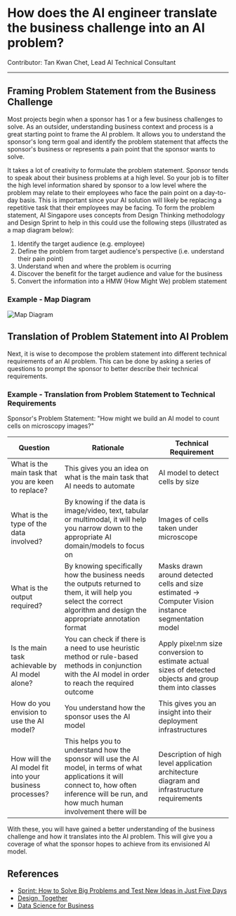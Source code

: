 # How does the AI engineer translate the business challenge into an AI problem?
Contributor: Tan Kwan Chet, Lead AI Technical Consultant

---

## Framing Problem Statement from the Business Challenge

Most projects begin when a sponsor has 1 or a few business challenges to solve. As an outsider, understanding business context and process is a great starting point to frame the AI problem. It allows you to understand the sponsor's long term goal and identify the problem statement that affects the sponsor's business or represents a pain point that the sponsor wants to solve.

It takes a lot of creativity to formulate the problem statement. Sponsor tends to speak about their business problems at a high level. So your job is to filter the high level information shared by sponsor to a low level where the problem may relate to their employees who face the pain point on a day-to-day basis. This is important since your AI solution will likely be replacing a repetitive task that their employees may be facing. To form the problem statement, AI Singapore uses concepts from Design Thinking methodology and Design Sprint to help in this could use the following steps (illustrated as a map diagram below):

1. Identify the target audience (e.g. employee)
2. Define the problem from target audience's perspective (i.e. understand their pain point)
3. Understand when and where the problem is ocurring
4. Discover the benefit for the target audience and value for the business
5. Convert the information into a HMW (How Might We) problem statement 

### Example - Map Diagram

![Map Diagram](../assets/images/diagrams/map_diagram.jpg)


## Translation of Problem Statement into AI Problem

Next, it is wise to decompose the problem statement into different technical requirements of an AI problem. This can be done by asking a series of questions to prompt the sponsor to better describe their technical requirements. 

### Example - Translation from Problem Statement to Technical Requirements

Sponsor's Problem Statement: "How might we build an AI model to count cells on microscopy images?"

|  Question | Rationale |Technical Requirement |
|---|---|---|
| What is the main task that you are keen to replace? | This gives you an idea on what is the main task that AI needs to automate |  AI model to detect cells by size |
|  What is the type of the data involved? | By knowing if the data is image/video, text, tabular or multimodal, it will help you narrow down to the appropriate AI domain/models to focus on | Images of cells taken under microscope |
| What is the output required? | By knowing specifically how the business needs the outputs returned to them, it will help you select the correct algorithm and design the appropriate annotation format | Masks drawn around detected cells and size estimated -> Computer Vision instance segmentation model |
| Is the main task achievable by AI model alone?| You can check if there is a need to use heuristic method or rule-based methods in conjunction with the AI model in order to reach the required outcome | Apply pixel:nm size conversion to estimate actual sizes of detected objects and group them into classes |
| How do you envision to use the AI model? | You understand how the sponsor uses the AI model | This gives you an insight into their deployment infrastructures|
| How will the AI model fit into your business processes? | This helps you to understand how the sponsor will use the AI model, in terms of what applications it will connect to, how often inference will be run, and how much human involvement there will be | Description of high level application architecture diagram and infrastructure requirements |

With these, you will have gained a better understanding of the business challenge and how it translates into the AI problem. This will give you a coverage of what the sponsor hopes to achieve from its envisioned AI model. 

## References
- [Sprint: How to Solve Big Problems and Test New Ideas in Just Five Days](https://www.thesprintbook.com/the-design-sprint)
- [Design, Together](https://www.thoughtworks.com/insights/blog/experience-design/design--together)
- [Data Science for Business](https://www.oreilly.com/library/view/data-science-for/9781449374273/)
